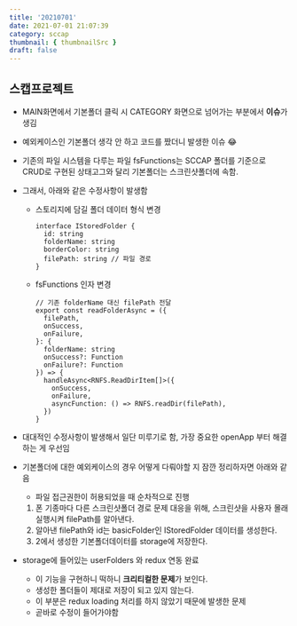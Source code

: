 ```yaml
---
title: '20210701'
date: 2021-07-01 21:07:39
category: sccap
thumbnail: { thumbnailSrc }
draft: false
---
```


## 스캡프로젝트

- MAIN화면에서 기본폴더 클릭 시 CATEGORY 화면으로 넘어가는 부분에서 **이슈**가 생김
- 예외케이스인 기본폴더 생각 안 하고 코드를 짰더니 발생한 이슈 😂
- 기존의 파일 시스템을 다루는 파일 fsFunctions는 SCCAP 폴더를 기준으로 CRUD로 구현된 상태고그와 달리 기본폴더는 스크린샷폴더에 속함.
- 그래서, 아래와 같은 수정사항이 발생함

  - 스토리지에 담길 폴더 데이터 형식 변경

    ```tsx
    interface IStoredFolder {
      id: string
      folderName: string
      borderColor: string
      filePath: string // 파일 경로
    }
    ```

  - fsFunctions 인자 변경

    ```tsx
    // 기존 folderName 대신 filePath 전달
    export const readFolderAsync = ({
      filePath,
      onSuccess,
      onFailure,
    }: {
      folderName: string
      onSuccess?: Function
      onFailure?: Function
    }) => {
      handleAsync<RNFS.ReadDirItem[]>({
        onSuccess,
        onFailure,
        asyncFunction: () => RNFS.readDir(filePath),
      })
    }
    ```

- 대대적인 수정사항이 발생해서 일단 미루기로 함, 가장 중요한 openApp 부터 해결하는 게 우선임
- 기본폴더에 대한 예외케이스의 경우 어떻게 다뤄야할 지 잠깐 정리하자면 아래와 같음
  - 파일 접근권한이 허용되었을 때 순차적으로 진행
  1. 폰 기종마다 다른 스크린샷폴더 경로 문제 대응을 위해, 스크린샷을 사용자 몰래 실행시켜 filePath를 알아낸다.
  2. 알아낸 filePath와 id는 basicFolder인 IStoredFolder 데이터를 생성한다.
  3. 2에서 생성한 기본폴더데이터를 storage에 저장한다.
- storage에 들어있는 userFolders 와 redux 연동 완료
  - 이 기능을 구현하니 떡하니 **크리티컬한 문제**가 보인다.
  - 생성한 폴더들이 제대로 저장이 되고 있지 않는다.
  - 이 부분은 redux loading 처리를 하지 않았기 때문에 발생한 문제
  - 곧바로 수정이 들어가야함
